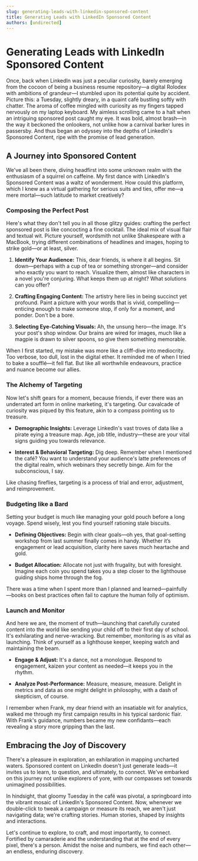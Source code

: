 ```yaml
---
slug: generating-leads-with-linkedin-sponsored-content
title: Generating Leads with LinkedIn Sponsored Content
authors: [undirected]
---
```



# Generating Leads with LinkedIn Sponsored Content

Once, back when LinkedIn was just a peculiar curiosity, barely emerging from the cocoon of being a business resume repository—a digital Rolodex with ambitions of grandeur—I stumbled upon its potential quite by accident. Picture this: a Tuesday, slightly dreary, in a quaint café bustling softly with chatter. The aroma of coffee mingled with curiosity as my fingers tapped nervously on my laptop keyboard. My aimless scrolling came to a halt when an intriguing sponsored post caught my eye. It was bold, almost brash—in the way it beckoned the onlookers, not unlike how a carnival barker lures in passersby. And thus began an odyssey into the depths of LinkedIn's Sponsored Content, ripe with the promise of lead generation.

## A Journey into Sponsored Content

We've all been there, diving headfirst into some unknown realm with the enthusiasm of a squirrel on caffeine. My first dance with LinkedIn's Sponsored Content was a waltz of wonderment. How could this platform, which I knew as a virtual gathering for serious suits and ties, offer me—a mere mortal—such latitude to market creatively?

### Composing the Perfect Post

Here's what they don't tell you in all those glitzy guides: crafting the perfect sponsored post is like concocting a fine cocktail. The ideal mix of visual flair and textual wit. Picture yourself, wordsmith not unlike Shakespeare with a MacBook, trying different combinations of headlines and images, hoping to strike gold—or at least, silver.

1. **Identify Your Audience:** This, dear friends, is where it all begins. Sit down—perhaps with a cup of tea or something stronger—and consider who exactly you want to reach. Visualize them, almost like characters in a novel you're conjuring. What keeps them up at night? What solutions can you offer?

2. **Crafting Engaging Content:** The artistry here lies in being succinct yet profound. Paint a picture with your words that is vivid, compelling—enticing enough to make someone stop, if only for a moment, and ponder. Don't be a bore.

3. **Selecting Eye-Catching Visuals:** Ah, the unsung hero—the image. It's your post's shop window. Our brains are wired for images, much like a magpie is drawn to silver spoons, so give them something memorable.

When I first started, my mistake was more like a cliff-dive into mediocrity. Too verbose, too dull, lost in the digital ether. It reminded me of when I tried to bake a soufflé—it fell flat. But like all worthwhile endeavours, practice and nuance become our allies.

### The Alchemy of Targeting

Now let's shift gears for a moment, because friends, if ever there was an underrated art form in online marketing, it's targeting. Our cavalcade of curiosity was piqued by this feature, akin to a compass pointing us to treasure.

- **Demographic Insights:** Leverage LinkedIn's vast troves of data like a pirate eying a treasure map. Age, job title, industry—these are your vital signs guiding you towards relevance.

- **Interest & Behavioral Targeting:** Dig deep. Remember when I mentioned the café? You want to understand your audience's latte preferences of the digital realm, which webinars they secretly binge. Aim for the subconscious, I say.

Like chasing fireflies, targeting is a process of trial and error, adjustment, and reimprovement.

### Budgeting like a Bard

Setting your budget is much like managing your gold pouch before a long voyage. Spend wisely, lest you find yourself rationing stale biscuits.

- **Defining Objectives:** Begin with clear goals—oh yes, that goal-setting workshop from last summer finally comes in handy. Whether it’s engagement or lead acquisition, clarity here saves much heartache and gold.

- **Budget Allocation:** Allocate not just with frugality, but with foresight. Imagine each coin you spend takes you a step closer to the lighthouse guiding ships home through the fog.

There was a time when I spent more than I planned and learned—painfully—books on best practices often fail to capture the human folly of optimism.

### Launch and Monitor

And here we are, the moment of truth—launching that carefully curated content into the world like sending your child off to their first day of school. It's exhilarating and nerve-wracking. But remember, monitoring is as vital as launching. Think of yourself as a lighthouse keeper, keeping watch and maintaining the beam.

- **Engage & Adjust:** It's a dance, not a monologue. Respond to engagement, kaizen your content as needed—it keeps you in the rhythm.

- **Analyze Post-Performance:** Measure, measure, measure. Delight in metrics and data as one might delight in philosophy, with a dash of skepticism, of course.

I remember when Frank, my dear friend with an insatiable wit for analytics, walked me through my first campaign results in his typical sardonic flair. With Frank's guidance, numbers became my new confidants—each revealing a story more gripping than the last.

## Embracing the Joy of Discovery

There's a pleasure in exploration, an exhilaration in mapping uncharted waters. Sponsored content on LinkedIn doesn't just generate leads—it invites us to learn, to question, and ultimately, to connect. We've embarked on this journey not unlike explorers of yore, with our compasses set towards unimagined possibilities.

In hindsight, that gloomy Tuesday in the café was pivotal, a springboard into the vibrant mosaic of LinkedIn's Sponsored Content. Now, whenever we double-click to tweak a campaign or measure its reach, we aren't just navigating data; we're crafting stories. Human stories, shaped by insights and interactions.

Let's continue to explore, to craft, and most importantly, to connect. Fortified by camaraderie and the understanding that at the end of every pixel, there's a person. Amidst the noise and numbers, we find each other—an endless, enduring discovery.
